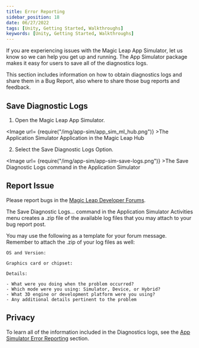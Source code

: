 ```yaml
---
title: Error Reporting
sidebar_position: 18
date: 06/27/2022
tags: [Unity, Getting Started, Walkthroughs]
keywords: [Unity, Getting Started, Walkthroughs]
---
```


If you are experiencing issues with the Magic Leap App Simulator, let us know so we can help you get up and running. The App Simulator package makes it easy for users to save all of the diagnostics logs.

This section includes information on how to obtain diagnostics logs and share them in a Bug Report, also where to share those bug reports and feedback.

## Save Diagnostic Logs

1. Open the Magic Leap App Simulator.

<Image url= {require("/img/app-sim/app_sim_ml_hub.png")} >The Application Simulator Application in the Magic Leap Hub</Image>


2. Select the Save Diagnostic Logs Option.

<Image url= {require("/img/app-sim/app-sim-save-logs.png")} >The Save Diagnostic Logs command in the Application Simulator</Image>

## Report Issue

Please report bugs in the [Magic Leap Developer Forums](https://forum.magicleap.cloud/c/app-simulator/142).

The Save Diagnostic Logs… command in the Application Simulator Activities menu creates a .zip file of the available log files that you may attach to your bug report post.

You may use the following as a template for your forum message. Remember to attach the .zip of your log files as well:

```
OS and Version:

Graphics card or chipset:

Details: 

- What were you doing when the problem occurred?
- Which mode were you using: Simulator, Device, or Hybrid?
- What 3D engine or development platform were you using?
- Any additional details pertinent to the problem
```

## Privacy

To learn all of the information included in the Diagnostics logs, see the [App Simulator Error Reporting](/versioned_docs/version-14-Jun-2023/versioned_docs/version-14-Jun-2023/guides/developer-tools/app-sim/error-reporting.md#what-data-does-this-report-file-contain) section.
